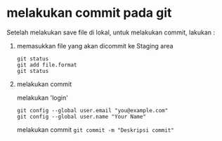 
# melakukan commit pada git

Setelah melakukan save file di lokal, untuk melakukan commit, lakukan :

1. memasukkan file yang akan dicommit ke Staging area

    ```git
    git status
    git add file.format 
    git status
    ```

2. melakukan commit

    melakukan 'login'

    ```git
    git config --global user.email "you@example.com"
    git config --global user.name "Your Name"
    ```

    melakukan commit
    `git commit -m "Deskripsi commit"`
